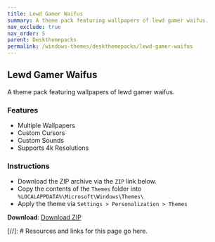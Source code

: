 ```yaml
---
title: Lewd Gamer Waifus
summary: A theme pack featuring wallpapers of lewd gamer waifus.
nav_exclude: true
nav_order: 5
parent: Deskthemepacks
permalink: /windows-themes/deskthemepacks/lewd-gamer-waifus
---
```


## Lewd Gamer Waifus
A theme pack featuring wallpapers of lewd gamer waifus.

### Features

- Multiple Wallpapers
- Custom Cursors
- Custom Sounds
- Supports 4k Resolutions

### Instructions

- Download the ZIP archive via the `ZIP` link below.
- Copy the contents of the `Themes` folder into `%LOCALAPPDATA%\Microsoft\Windows\Themes\`
- Apply the theme via `Settings > Personalization > Themes`

**Download**: [Download ZIP] 

<!-- ////////////////////////////////////////////////////////////////////////////////////////////////////////////////////// -->

[//]: # Resources and links for this page go here.

[Download ZIP]: https://gitlab.com/the-back-room/deskthemepacks/nsfw/lewd-gamer-waifus/-/archive/main/lewd-gamer-waifus-main.zip

<!-- ////////////////////////////////////////////////////////////////////////////////////////////////////////////////////// -->
